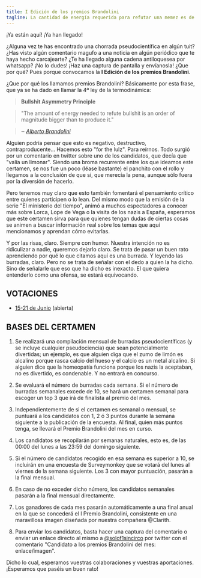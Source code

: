 ```yaml
---
title: I Edición de los premios Brandolini
tagline: La cantidad de energía requerida para refutar una memez es de un orden de magnitud superior a la necesaria para producirla
---
```


¡Ya están aquí! ¡Ya han llegado!

¿Alguna vez te has encontrado una chorrada pseudocientífica en algún tuit? ¿Has visto algún comentario magufo a una noticia en algún periódico que te haya hecho carcajearte? ¿Te ha llegado alguna cadena antiloquesea por whatsapp? ¡No lo dudes! ¡Haz una captura de pantalla y envíanosla! ¿Que por qué? Pues porque convocamos la **I Edición de los premios Brandolini**.

¿Que por qué los llamamos premios Brandolini? Básicamente por esta frase, que ya se ha dado en llamar la 4ª ley de la termodinámica:

> **Bullshit Asymmetry Principle**

> "The amount of energy needed to refute bullshit is an order of magnitude bigger than to produce it."

> ‒ *[Alberto Brandolini](https://twitter.com/ziobrando/status/289635060758507521)*

Alguien podría pensar que esto es negativo, destructivo, contraproducente... Hacemos esto "for the lulz". Para reírnos. Todo surgió por un comentario en twitter sobre uno de los candidatos, que decía que "valía un limonar". Siendo una broma recurrente entre los que ideamos este certamen, se nos fue un poco (léase bastante) el panchito con el rollo y llegamos a la conclusión de que sí, que merecía la pena, aunque sólo fuera por la diversión de hacerlo.

Pero tenemos muy claro que esto también fomentará el pensamiento crítico entre quienes participen o lo lean. Del mismo modo que la emisión de la serie "El ministerio del tiempo", animó a muchos espectadores a conocer más sobre Lorca, Lope de Vega o la visita de los nazis a España, esperamos que este certamen sirva para que quienes tengan dudas de ciertas cosas se animen a buscar información real sobre los temas que aquí mencionamos y aprendan cómo evitarlas.

Y por las risas, claro. Siempre con humor. Nuestra intención no es ridiculizar a nadie, queremos dejarlo claro. Se trata de pasar un buen rato aprendiendo por qué lo que citamos aquí es una burrada. Y leyendo las burradas, claro. Pero no se trata de señalar con el dedo a quien la ha dicho. Sino de señalarle que eso que ha dicho es inexacto. El que quiera entenderlo como una ofensa, se estará equivocando.

## VOTACIONES

* [15-21 de Junio](http://es.surveymonkey.com/s/TXRSBJ2) (abierta)

## BASES DEL CERTAMEN

1. Se realizará una compilación mensual de burradas pseudocientíficas (y se incluye cualquier pseudociencia) que sean potencialmente divertidas; un ejemplo, es que alguien diga que el zumo de limón es alcalino porque rasca calcio del hueso y el calcio es un metal alcalino. Si alguien dice que la homeopatía funciona porque los nazis la aceptaban, no es divertido, es condenable. Y no entrará en concurso.

2. Se evaluará el número de burradas cada semana. Si el número de burradas semanales excede de 10, se hará un certamen semanal para escoger un top 3 que irá de finalista al premio del mes.

3. Independientemente de si el certamen es semanal o mensual, se puntuará a los candidatos con 1, 2 ó 3 puntos durante la semana siguiente a la publicación de la encuesta. Al final, quien más puntos tenga, se llevará el Premio Brandolini del mes en curso.

4. Los candidatos se recopilarán por semanas naturales, esto es, de las 00:00 del lunes a  las 23:59 del domingo siguiente.
  1. Si el número de candidatos recogido en esa semana es superior a 10, se incluirán en una encuesta de Surveymonkey que se votará del lunes al viernes de la semana siguiente. Los 3 con mayor puntuación, pasarán a la final mensual.
  2. En caso de no exceder dicho número, los candidatos semanales pasarán a la final mensual directamente.

5. Los ganadores de cada mes pasarán automáticamente a una final anual en la que se concederá el I Premio Brandolini, consistente en una maravillosa imagen diseñada por nuestra compañera @Clarith.

6. Para enviar los candidatos, basta hacer una captura del comentario o enviar un enlace directo al mismo a [@solof1sincirco](https://twitter.com/solof1sincirco) por twitter con el comentario "Candidato a los premios Brandolini del mes: enlace/imagen".

Dicho lo cual, esperamos vuestras colaboraciones y vuestras aportaciones. ¡Esperamos que paséis un buen rato!
